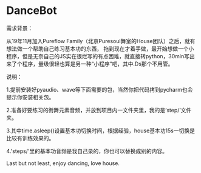 # DanceBot
需求背景：

从19年11月加入Pureflow Family（北京Puresoul舞室的House团队）之后，就有想法做一个帮助自己练习基本功的东西， 拖到现在才着手做，最开始想做一个小程序，但是无奈自己的JS实在很烂写的有点困难，就直接转python，30min写出来了个程序，量级很轻也算是另一种“小程序”吧，其中.Ds那个不用管。

说明：

1.提前安装好pyaudio、wave等下面需要的包，当然你把代码拷到pycharm也会提示你安装相关包。

2.准备好要练习的街舞元素音频，并放到项目内一文件夹里，我的是‘step/’文件夹。

3.其中time.asleep()设置基本功切换时间，根据经验，house基本功15s一切换是比较有训练效果的。

4.'steps/'里的基本功音频是我自己录的，你也可以替换成别的内容。

Last but not least, enjoy dancing, love house.
